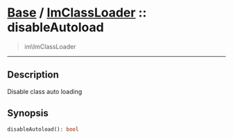 # [Base](Base.md) / [ImClassLoader](Base-ImClassLoader.md) :: disableAutoload
 > im\ImClassLoader
____

## Description
Disable class auto loading

## Synopsis
```php
disableAutoload(): bool
```
